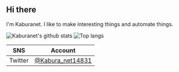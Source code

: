 ## Hi there

I'm Kaburanet. I like to make interesting things and automate things.

![Kaburanet's github stats](https://github-readme-stats.vercel.app/api?username=Kaburanet)
![Top langs](https://github-readme-stats.vercel.app/api/top-langs/?username=Kaburanet)

|   SNS   | Account |
|  :---:  |  :---:  |
| Twitter | [@Kabura_net14831](https://twitter.com/Kabura_net14831) |


<!---
Kaburanet/Kaburanet is a ✨ special ✨ repository because its `README.md` (this file) appears on your GitHub profile.
You can click the Preview link to take a look at your changes.
--->
